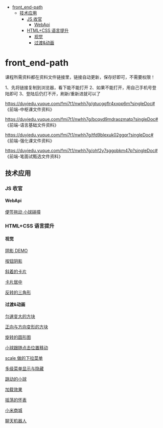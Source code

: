 - [front\_end-path](#front_end-path)
  - [技术应用](#技术应用)
    - [JS 收官](#js-收官)
      - [WebApi](#webapi)
    - [HTML+CSS 语言提升](#htmlcss-语言提升)
      - [视觉](#视觉)
      - [过渡\&动画](#过渡动画)

# front_end-path

课程所需资料都在资料文件链接里，链接自动更新，保存好即可，不需要权限！

1、先将链接复制到浏览器，看下能不能打开
2、如果不能打开，用自己手机号登陆即可
3、登陆后仍打不开，刷新/重新进就可以了

<https://duyiedu.yuque.com/fmi7t1/nwhh7g/gtucggflr4xxpp6m?singleDoc#> 《前端-中枢课文件资料》

<https://duyiedu.yuque.com/fmi7t1/nwhh7g/bcqyd9mdraozmatp?singleDoc#> 《前端-语言基础文件资料》

<https://duyiedu.yuque.com/fmi7t1/nwhh7g/tfd9blexuk02ggqr?singleDoc#> 《前端-强化课文件资料》

<https://duyiedu.yuque.com/fmi7t1/nwhh7g/ohf2y7sggobkm47p?singleDoc#> 《前端-笔面试甄选文件资料》

## 技术应用

### JS 收官

#### WebApi

<a href="./技术应用阶段/JS收官/WebApi/DOM/便签拖动/index.html"> 便签拖动 </a>
<a href="./技术应用阶段/JS收官/WebApi/DOM/小球碰撞/index.html"> 小球碰撞 </a>

### HTML+CSS 语言提升

#### 视觉

<a href="./技术应用阶段/HTML+CSS语言提升(H5+CSS3)/视觉/阴影+圆角+背景渐变/index.html">阴影 DEMO</a>

<a href="./技术应用阶段/HTML+CSS语言提升(H5+CSS3)/视觉/阴影+圆角+背景渐变/buttom.html">按钮阴影</a>

<a href="./技术应用阶段/HTML+CSS语言提升(H5+CSS3)/视觉/变形(transfrom)/demo1.html">斜着的卡片</a>

<a href="./技术应用阶段/HTML+CSS语言提升(H5+CSS3)/视觉/变形(transfrom)/demo2.html">卡片居中</a>

<a href="./技术应用阶段/HTML+CSS语言提升(H5+CSS3)/视觉/变形(transfrom)/demo3.html">反转的三角形</a>

#### 过渡&动画

<a href="./技术应用阶段/HTML+CSS语言提升(H5+CSS3)/过渡+动画/过渡/demo1.html">匀速变大的方块</a>

<a href="./技术应用阶段/HTML+CSS语言提升(H5+CSS3)/过渡+动画/动画/demo1.html">正向与方向变形的方块</a>

<a href="./技术应用阶段/HTML+CSS语言提升(H5+CSS3)/过渡+动画/动画/demo2.html">旋转的圆形图</a>

<a href="./技术应用阶段/HTML+CSS语言提升(H5+CSS3)/过渡+动画/动画/demo3.html">小球跟随点击位置移动</a>

<a href="./技术应用阶段/HTML+CSS语言提升(H5+CSS3)/过渡+动画/动画/demo4.html">scale 做的下拉菜单</a>

<a href="./技术应用阶段/HTML+CSS语言提升(H5+CSS3)/过渡+动画/动画/demo5.html">多级菜单显示与隐藏</a>

<a href="./技术应用阶段/HTML+CSS语言提升(H5+CSS3)/过渡+动画/动画/demo6.html">跳动的小球</a>

<a href="./技术应用阶段/HTML+CSS语言提升(H5+CSS3)/过渡+动画/动画/loading.html">加载效果</a>

<a href="./技术应用阶段/HTML+CSS语言提升(H5+CSS3)/过渡+动画/动画/demo7.html">摇荡的怀表</a>

<a href="./技术应用阶段/Html+CSS项目实战/小米商城/index.html">小米商城</a>

<a href="./技术应用阶段/网络/聊天机器人/login.html">聊天机器人</a>
